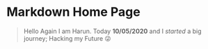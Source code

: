 # Markdown Home Page

> Hello Again
> I am Harun. Today **10/05/2020** and I _started_ a big journey; Hacking my Future :stuck_out_tongue_winking_eye:
